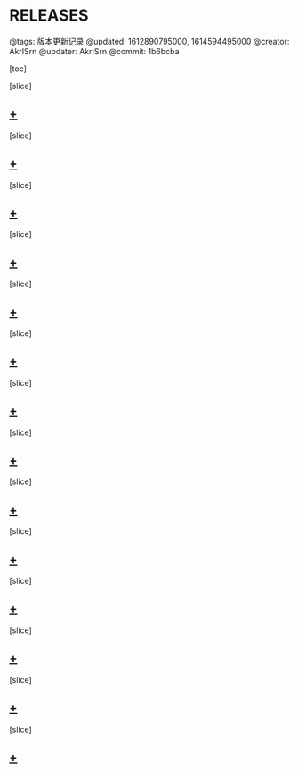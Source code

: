 # RELEASES

@tags: 版本更新记录
@updated: 1612890795000, 1614594495000
@creator: AkrISrn
@updater: AkrISrn
@commit: 1b6bcba

[toc]

[slice]

## [+](/zh/releases/v1.2.13.md)

[slice]

## [+](/zh/releases/v1.2.12.md)

[slice]

## [+](/zh/releases/v1.2.11.md)

[slice]

## [+](/zh/releases/v1.2.10.md)

[slice]

## [+](/zh/releases/v1.2.9.md)

[slice]

## [+](/zh/releases/v1.2.8.md)

[slice]

## [+](/zh/releases/v1.2.7.md)

[slice]

## [+](/zh/releases/v1.2.6.md)

[slice]

## [+](/zh/releases/v1.2.5.md)

[slice]

## [+](/zh/releases/v1.2.4.md)

[slice]

## [+](/zh/releases/v1.2.3.md)

[slice]

## [+](/zh/releases/v1.2.2.md)

[slice]

## [+](/zh/releases/v1.2.1.md)

[slice]

## [+](/zh/releases/v1.2.0.md)
